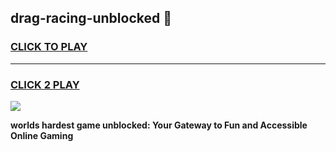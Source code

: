 
## drag-racing-unblocked 👋
<h3>
<a href="https://premium.freeplayer.one?title=drag-racing-unblocked&ref=14F">CLICK TO PLAY</a></h3>
<hr>

<h3>
<a href="https://premium.freeplayer.one?title=drag-racing-unblocked&ref=14F">CLICK 2 PLAY</a>
  
</h3>

<a href="https://premium.freeplayer.one?title=drag-racing-unblocked&ref=12F/"><img src="https://clearcache.store/games.png"></a>


**worlds hardest game unblocked: Your Gateway to Fun and Accessible Online Gaming**
